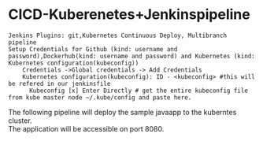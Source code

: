 CICD-Kuberenetes+Jenkinspipeline
================================
```
Jenkins Plugins: git,Kubernetes Continuous Deploy, Multibranch pipeline
Setup Credentials for Github (kind: username and password),Dockerhub(kind: username and password) and Kubernetes (kind: Kubernetes configuration(kubeconfig))
	Credentials ->Global credentials -> Add Credentials
	Kubernetes configuration(kubeconfig): ID - <kubeconfig> #this will be refered in our jenkinsfile
	  Kubeconfig [x] Enter Directly # get the entire kubeconfig file from kube master node ~/.kube/config and paste here.
```

The following pipeline will deploy the sample javaapp to the kuberntes cluster.<br>
The application will be accessible on port 8080.
